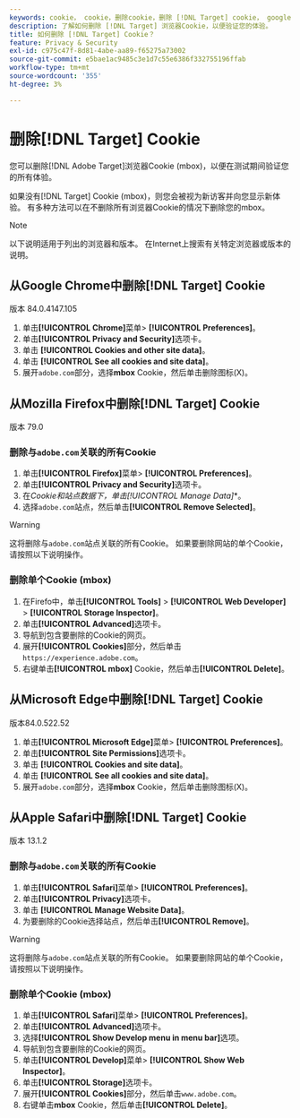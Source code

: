 ```yaml
---
keywords: cookie， cookie，删除cookie，删除 [!DNL Target] cookie， google chrome， chrome， mozilla firefox， firefox， microsoft edge， safari， cookie1
description: 了解如何删除 [!DNL Target] 浏览器Cookie，以便验证您的体验。
title: 如何删除 [!DNL Target] Cookie？
feature: Privacy & Security
exl-id: c975c47f-8d81-4abe-aa89-f65275a73002
source-git-commit: e5bae1ac9485c3e1d7c55e6386f332755196ffab
workflow-type: tm+mt
source-wordcount: '355'
ht-degree: 3%

---
```


# 删除[!DNL Target] Cookie

您可以删除[!DNL Adobe Target]浏览器Cookie (mbox)，以便在测试期间验证您的所有体验。

如果没有[!DNL Target] Cookie (mbox)，则您会被视为新访客并向您显示新体验。 有多种方法可以在不删除所有浏览器Cookie的情况下删除您的mbox。

>[!NOTE]
>
>以下说明适用于列出的浏览器和版本。 在Internet上搜索有关特定浏览器或版本的说明。

## 从Google Chrome中删除[!DNL Target] Cookie

版本 84.0.4147.105

1. 单击&#x200B;**[!UICONTROL Chrome]**&#x200B;菜单> **[!UICONTROL Preferences]**。
1. 单击&#x200B;**[!UICONTROL Privacy and Security]**&#x200B;选项卡。
1. 单击 **[!UICONTROL Cookies and other site data]**。
1. 单击 **[!UICONTROL See all cookies and site data]**。
1. 展开`adobe.com`部分，选择&#x200B;**mbox** Cookie，然后单击删除图标(X)。

## 从Mozilla Firefox中删除[!DNL Target] Cookie

版本 79.0

### 删除与`adobe.com`关联的所有Cookie

1. 单击&#x200B;**[!UICONTROL Firefox]**&#x200B;菜单> **[!UICONTROL Preferences]**。
1. 单击&#x200B;**[!UICONTROL Privacy and Security]**&#x200B;选项卡。
1. 在&#x200B;**Cookie和站点数据*&#x200B;下，单击&#x200B;**&#x200B;[!UICONTROL Manage Data]**。
1. 选择`adobe.com`站点，然后单击&#x200B;**[!UICONTROL Remove Selected]**。

>[!WARNING]
>
>这将删除与`adobe.com`站点关联的所有Cookie。 如果要删除网站的单个Cookie，请按照以下说明操作。

### 删除单个Cookie (mbox)

1. 在Firefo中，单击&#x200B;**[!UICONTROL Tools]** > **[!UICONTROL Web Developer]** > **[!UICONTROL Storage Inspector]**。
1. 单击&#x200B;**[!UICONTROL Advanced]**&#x200B;选项卡。
1. 导航到包含要删除的Cookie的网页。
1. 展开&#x200B;**[!UICONTROL Cookies]**&#x200B;部分，然后单击`https://experience.adobe.com`。
1. 右键单击&#x200B;**[!UICONTROL mbox]** Cookie，然后单击&#x200B;**[!UICONTROL Delete]**。

## 从Microsoft Edge中删除[!DNL Target] Cookie

版本84.0.522.52

1. 单击&#x200B;**[!UICONTROL Microsoft Edge]**&#x200B;菜单> **[!UICONTROL Preferences]**。
1. 单击&#x200B;**[!UICONTROL Site Permissions]**&#x200B;选项卡。
1. 单击 **[!UICONTROL Cookies and site data]**。
1. 单击 **[!UICONTROL See all cookies and site data]**。
1. 展开`adobe.com`部分，选择&#x200B;**mbox** Cookie，然后单击删除图标(X)。

## 从Apple Safari中删除[!DNL Target] Cookie

版本 13.1.2

### 删除与`adobe.com`关联的所有Cookie

1. 单击&#x200B;**[!UICONTROL Safari]**&#x200B;菜单> **[!UICONTROL Preferences]**。
1. 单击&#x200B;**[!UICONTROL Privacy]**&#x200B;选项卡。
1. 单击 **[!UICONTROL Manage Website Data]**。
1. 为要删除的Cookie选择站点，然后单击&#x200B;**[!UICONTROL Remove]**。

>[!WARNING]
>
>这将删除与`adobe.com`站点关联的所有Cookie。 如果要删除网站的单个Cookie，请按照以下说明操作。

### 删除单个Cookie (mbox)

1. 单击&#x200B;**[!UICONTROL Safari]**&#x200B;菜单> **[!UICONTROL Preferences]**。
1. 单击&#x200B;**[!UICONTROL Advanced]**&#x200B;选项卡。
1. 选择&#x200B;**[!UICONTROL Show Develop menu in menu bar]**&#x200B;选项。
1. 导航到包含要删除的Cookie的网页。
1. 单击&#x200B;**[!UICONTROL Develop]**&#x200B;菜单> **[!UICONTROL Show Web Inspector]**。
1. 单击&#x200B;**[!UICONTROL Storage]**&#x200B;选项卡。
1. 展开&#x200B;**[!UICONTROL Cookies]**&#x200B;部分，然后单击`www.adobe.com`。
1. 右键单击&#x200B;**mbox** Cookie，然后单击&#x200B;**[!UICONTROL Delete]**。
